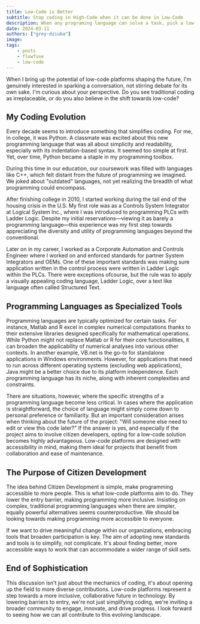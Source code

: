 ```yaml
---
title: Low-Code is Better
subtitle: Stop coding in High-Code when it can be done in Low-Code
description: When any programing language can solve a task, pick a low code tool where applicable.
date: 2024-03-11
authors: ["grey-dziuba"]
image: 
tags:
    - posts
    - flowfuse
    - low-code
---
```


When I bring up the potential of low-code platforms shaping the future, I'm genuinely interested in sparking a conversation, not stirring debate for its own sake. I'm curious about your perspective. Do you see traditional coding as irreplaceable, or do you also believe in the shift towards low-code?

<!--more-->

## My Coding Evolution

Every decade seems to introduce something that simplifies coding. For me, in college, it was Python. A classmate was excited about this new programming language that was all about simplicity and readability, especially with its indentation-based syntax. It seemed too simple at first. Yet, over time, Python became a staple in my programming toolbox.

During this time in our education, our coursework was filled with languages like C++, which felt distant from the future of programming we imagined. We joked about "outdated" languages, not yet realizing the breadth of what programming could encompass.

After finishing college in 2010, I started working during the tail end of the housing crisis in the U.S. My first role was as a Controls System Integrator at Logical System Inc., where I was introduced to programming PLCs with Ladder Logic. Despite my initial reservations—viewing it as barely a programming language—this experience was my first step towards appreciating the diversity and utility of programming languages beyond the conventional.

Later on in my career, I worked as a Corporate Automation and Controls Engineer where I worked on and enforced standards for partner System Integrators and OEMs.  One of these important standards was making sure application written in the control process were written in Ladder Logic within the PLCs.  There were exceptions ofcourse, but the rule was to apply a visually appealing coding language, Ladder Logic, over a text like language often called Structured Text.

## Programming Languages as Specialized Tools

Programming languages are typically optimized for certain tasks. For instance, Matlab and R excel in complex numerical computations thanks to their extensive libraries designed specifically for mathematical operations. While Python might not replace Matlab or R for their core functionalities, it can broaden the applicability of numerical analyses into various other contexts. In another example, VB.net is the go-to for standalone applications in Windows environments. However, for applications that need to run across different operating systems (excluding web applications), Java might be a better choice due to its platform independence. Each programming language has its niche, along with inherent complexities and constraints.

There are situations, however, where the specific strengths of a programming language become less critical. In cases where the application is straightforward, the choice of language might simply come down to personal preference or familiarity. But an important consideration arises when thinking about the future of the project: "Will someone else need to edit or view this code later?" If the answer is yes, and especially if the project aims to involve citizen developers, opting for a low-code solution becomes highly advantageous. Low-code platforms are designed with accessibility in mind, making them ideal for projects that benefit from collaboration and ease of maintenance.

## The Purpose of Citizen Development

The idea behind Citizen Development is simple, make programming accessible to more people. This is what low-code platforms aim to do. They lower the entry barrier, making programming more inclusive. Insisting on complex, traditional programming languages when there are simpler, equally powerful alternatives seems counterproductive. We should be looking towards making programming more accessible to everyone.

If we want to drive meaningful change within our organizations, embracing tools that broaden participation is key. The aim of adopting new standards and tools is to simplify, not complicate. It's about finding better, more accessible ways to work that can accommodate a wider range of skill sets.

## End of Sophistication

This discussion isn't just about the mechanics of coding, it's about opening up the field to more diverse contributions. Low-code platforms represent a step towards a more inclusive, collaborative future in technology. By lowering barriers to entry, we're not just simplifying coding, we're inviting a broader community to engage, innovate, and drive progress. I look forward to seeing how we can all contribute to this evolving landscape.

<!-- As low-code applications advance, and the nuance of which language should be used will become less and less.  When this occurs, a clear pathway for low-code is created.  Will low code replace all, probably not, but one can hope. -->